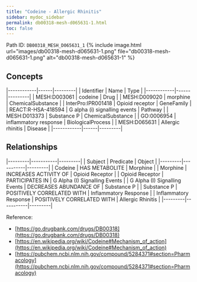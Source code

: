 ```yaml
---
title: "Codeine - Allergic Rhinitis"
sidebar: mydoc_sidebar
permalink: db00318-mesh-d065631-1.html
toc: false 
---
```



Path ID: `DB00318_MESH_D065631_1`
{% include image.html url="images/db00318-mesh-d065631-1.png" file="db00318-mesh-d065631-1.png" alt="db00318-mesh-d065631-1" %}

## Concepts

|------------|------|---------|
| Identifier | Name | Type    |
|------------|------|---------|
| MESH:D003061 | codeine | Drug |
| MESH:D009020 | morphine | ChemicalSubstance |
| InterPro:IPR001418 | Opioid receptor | GeneFamily |
| REACT:R-HSA-418594 | G alpha (i) signalling events | Pathway |
| MESH:D013373 | Substance P | ChemicalSubstance |
| GO:0006954 | inflammatory response | BiologicalProcess |
| MESH:D065631 | Allergic rhinitis | Disease |
|------------|------|---------|

## Relationships

|---------|-----------|---------|
| Subject | Predicate | Object  |
|---------|-----------|---------|
| Codeine | HAS METABOLITE | Morphine |
| Morphine | INCREASES ACTIVITY OF | Opioid Receptor |
| Opioid Receptor | PARTICIPATES IN | G Alpha (I) Signalling Events |
| G Alpha (I) Signalling Events | DECREASES ABUNDANCE OF | Substance P |
| Substance P | POSITIVELY CORRELATED WITH | Inflammatory Response |
| Inflammatory Response | POSITIVELY CORRELATED WITH | Allergic Rhinitis |
|---------|-----------|---------|

Reference: 
  - [https://go.drugbank.com/drugs/DB00318](https://go.drugbank.com/drugs/DB00318)
  - [https://en.wikipedia.org/wiki/Codeine#Mechanism_of_action](https://en.wikipedia.org/wiki/Codeine#Mechanism_of_action)
  - [https://pubchem.ncbi.nlm.nih.gov/compound/5284371#section=Pharmacology](https://pubchem.ncbi.nlm.nih.gov/compound/5284371#section=Pharmacology)
